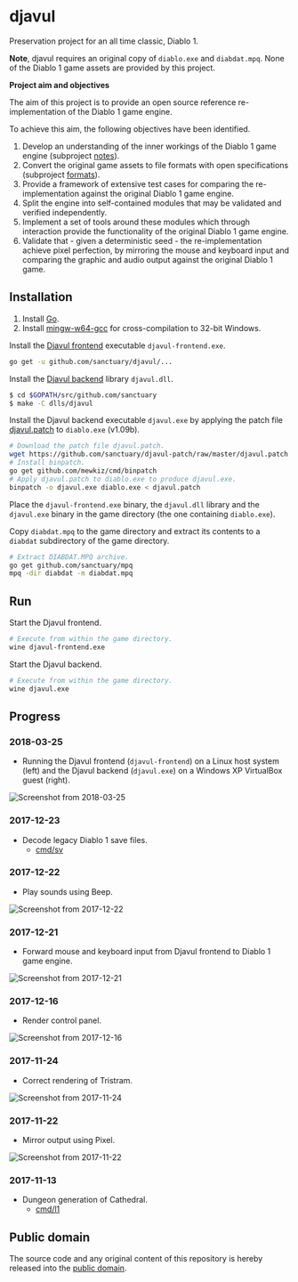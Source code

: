 # djavul

Preservation project for an all time classic, Diablo 1.

**Note**, djavul requires an original copy of `diablo.exe` and `diabdat.mpq`. None of the Diablo 1 game assets are provided by this project.

**Project aim and objectives**

The aim of this project is to provide an open source reference re-implementation of the Diablo 1 game engine.

To achieve this aim, the following objectives have been identified.

1. Develop an understanding of the inner workings of the Diablo 1 game engine (subproject [notes](https://github.com/sanctuary/notes)).
2. Convert the original game assets to file formats with open specifications (subproject [formats](https://github.com/sanctuary/formats)).
3. Provide a framework of extensive test cases for comparing the re-implementation against the original Diablo 1 game engine.
4. Split the engine into self-contained modules that may be validated and verified independently.
5. Implement a set of tools around these modules which through interaction provide the functionality of the original Diablo 1 game engine.
6. Validate that - given a deterministic seed - the re-implementation achieve pixel perfection, by mirroring the mouse and keyboard input and comparing the graphic and audio output against the original Diablo 1 game.

## Installation

1. Install [Go](https://golang.org/doc/install).
2. Install [mingw-w64-gcc](https://aur.archlinux.org/packages/mingw-w64-gcc/) for cross-compilation to 32-bit Windows.

Install the [Djavul frontend](https://github.com/sanctuary/djavul/tree/master/cmd/djavul) executable `djavul-frontend.exe`.

```bash
go get -u github.com/sanctuary/djavul/...
```

Install the [Djavul backend](https://github.com/sanctuary/djavul/tree/master/dlls/djavul) library `djavul.dll`.

```bash
$ cd $GOPATH/src/github.com/sanctuary
$ make -C dlls/djavul
```

Install the Djavul backend executable `djavul.exe` by applying the patch file [djavul.patch](https://github.com/sanctuary/djavul-patch) to `diablo.exe` (v1.09b).

```bash
# Download the patch file djavul.patch.
wget https://github.com/sanctuary/djavul-patch/raw/master/djavul.patch
# Install binpatch.
go get github.com/mewkiz/cmd/binpatch
# Apply djavul.patch to diablo.exe to produce djavul.exe.
binpatch -o djavul.exe diablo.exe < djavul.patch
```

Place the `djavul-frontend.exe` binary, the `djavul.dll` library and the `djavul.exe` binary in the game directory (the one containing `diablo.exe`).

Copy `diabdat.mpq` to the game directory and extract its contents to a `diabdat` subdirectory of the game directory.

```bash
# Extract DIABDAT.MPQ archive.
go get github.com/sanctuary/mpq
mpq -dir diabdat -m diabdat.mpq
```

## Run

Start the Djavul frontend.

```bash
# Execute from within the game directory.
wine djavul-frontend.exe
```

Start the Djavul backend.

```bash
# Execute from within the game directory.
wine djavul.exe
```

## Progress

### 2018-03-25

* Running the Djavul frontend (`djavul-frontend`) on a Linux host system (left) and the Djavul backend (`djavul.exe`) on a Windows XP VirtualBox guest (right).

![Screenshot from 2018-03-25](https://github.com/sanctuary/graphics/blob/master/djavul/screenshot_2018-03-25.png)

### 2017-12-23

* Decode legacy Diablo 1 save files.
    - [cmd/sv](cmd/sv)

### 2017-12-22

* Play sounds using Beep.

![Screenshot from 2017-12-22](https://github.com/sanctuary/graphics/blob/master/djavul/screenshot_2017-12-22.png)

### 2017-12-21

* Forward mouse and keyboard input from Djavul frontend to Diablo 1 game engine.

![Screenshot from 2017-12-21](https://github.com/sanctuary/graphics/blob/master/djavul/screenshot_2017-12-21.png)

### 2017-12-16

* Render control panel.

![Screenshot from 2017-12-16](https://github.com/sanctuary/graphics/blob/master/djavul/screenshot_2017-12-16.png)

### 2017-11-24

* Correct rendering of Tristram.

![Screenshot from 2017-11-24](https://github.com/sanctuary/graphics/blob/master/djavul/screenshot_2017-11-24.png)

### 2017-11-22

* Mirror output using Pixel.

![Screenshot from 2017-11-22](https://github.com/sanctuary/graphics/blob/master/djavul/screenshot_2017-11-22.png)

### 2017-11-13

* Dungeon generation of Cathedral.
    - [cmd/l1](cmd/l1)

## Public domain

The source code and any original content of this repository is hereby released into the [public domain].

[public domain]: https://creativecommons.org/publicdomain/zero/1.0/
